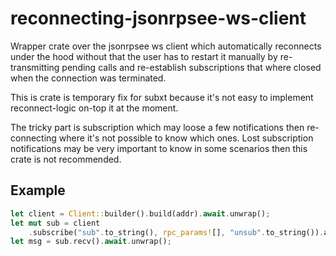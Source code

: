# reconnecting-jsonrpsee-ws-client

Wrapper crate over the jsonrpsee ws client which automatically reconnects under the hood
without that the user has to restart it manually by re-transmitting pending calls 
and re-establish subscriptions that where closed when the connection was terminated.

This is crate is temporary fix for subxt because it's not easy to implement
reconnect-logic on-top it at the moment.

The tricky part is subscription which may loose a few notifications then re-connecting 
where it's not possible to know which ones.
Lost subscription notifications may be very important to know in some scenarios then
this crate is not recommended.

## Example

```rust
let client = Client::builder().build(addr).await.unwrap();
let mut sub = client
    .subscribe("sub".to_string(), rpc_params![], "unsub".to_string()).await.unwrap();
let msg = sub.recv().await.unwrap();
```